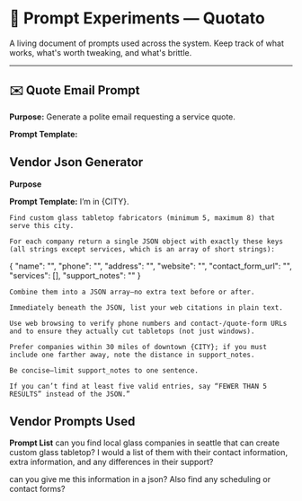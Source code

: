 # 🎯 Prompt Experiments — Quotato

A living document of prompts used across the system. Keep track of what works, what's worth tweaking, and what's brittle.

---

## ✉️ Quote Email Prompt

**Purpose:** Generate a polite email requesting a service quote.

**Prompt Template:**

## Vendor Json Generator
**Purpose**

**Prompt Template:**
I’m in {CITY}.

    Find custom glass tabletop fabricators (minimum 5, maximum 8) that serve this city.

    For each company return a single JSON object with exactly these keys (all strings except services, which is an array of short strings):

{
  "name": "",
  "phone": "",
  "address": "",
  "website": "",
  "contact_form_url": "",
  "services": [],
  "support_notes": ""
}

    Combine them into a JSON array—no extra text before or after.

    Immediately beneath the JSON, list your web citations in plain text.

    Use web browsing to verify phone numbers and contact‑/quote‑form URLs and to ensure they actually cut tabletops (not just windows).

    Prefer companies within 30 miles of downtown {CITY}; if you must include one farther away, note the distance in support_notes.

    Be concise—limit support_notes to one sentence.

    If you can’t find at least five valid entries, say “FEWER THAN 5 RESULTS” instead of the JSON.”

## Vendor Prompts Used

**Prompt List** 
can you find local glass companies in seattle that can create custom glass tabletop? I would a list of them with their contact information, extra information, and any differences in their support? 

can you give me this information in a json? Also find any scheduling or contact forms? 